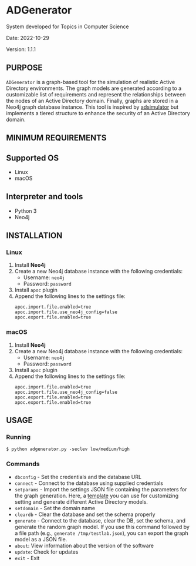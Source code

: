 # ADGenerator
System developed for Topics in Computer Science

Date: 2022-10-29

Version: 1.1.1


## PURPOSE
`ADGenerator` is a graph-based tool for the simulation of realistic Active Directory environments. The graph models are generated according to a customizable list of requirements and represent the relationships between the nodes of an Active Directory domain. Finally, graphs are stored in a Neo4j graph database instance. This tool is inspired by [adsimulator](https://github.com/nicolas-carolo/adsimulator) but implements a tiered structure to enhance the security of an Active Directory domain.


## MINIMUM REQUIREMENTS

## Supported OS
* Linux
* macOS

## Interpreter and tools
* Python 3
* Neo4j


## INSTALLATION

### Linux
1. Install **Neo4j**
2. Create a new Neo4j database instance with the following credentials:
   * Username: `neo4j`
   * Password: `password`
3. Install `apoc` plugin
4. Append the following lines to the settings file:
   ```
   apoc.import.file.enabled=true
   apoc.import.file.use_neo4j_config=false
   apoc.export.file.enabled=true
   ```

### macOS
1. Install **Neo4j**
2. Create a new Neo4j database instance with the following credentials:
   * Username: `neo4j`
   * Password: `password`
3. Install `apoc` plugin
4. Append the following lines to the settings file:
   ```
   apoc.import.file.enabled=true
   apoc.import.file.use_neo4j_config=false
   apoc.export.file.enabled=true
   apoc.export.file.enabled=true
   ```

## USAGE

### Running
```
$ python adgenerator.py -seclev low/medium/high
```

### Commands

* `dbconfig` - Set the credentials and the database URL
* `connect` - Connect to the database using supplied credentials
* `setparams` - Import the settings JSON file containing the parameters for the graph generation. Here, a [template](./docs/settings.json) you can use for customizing setting and generate different Active Directory models.
* `setdomain` - Set the domain name
* `cleardb` - Clear the database and set the schema properly
* `generate` - Connect to the database, clear the DB, set the schema, and generate the random graph model. If you use this command followed by a file path (e.g., `generate /tmp/testlab.json`), you can export the graph model as a JSON file.
* `about`: View information about the version of the software
* `update`: Check for updates 
* `exit` - Exit
